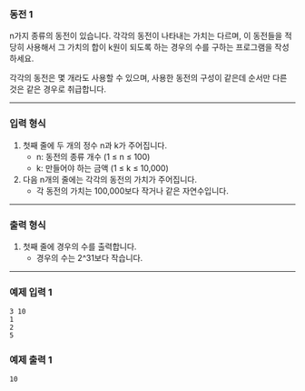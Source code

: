 ### **동전 1**

n가지 종류의 동전이 있습니다. 각각의 동전이 나타내는 가치는 다르며, 이 동전들을 적당히 사용해서 그 가치의 합이 k원이 되도록 하는 경우의 수를 구하는 프로그램을 작성하세요.

각각의 동전은 몇 개라도 사용할 수 있으며, 사용한 동전의 구성이 같은데 순서만 다른 것은 같은 경우로 취급합니다.

---

### **입력 형식**

1. 첫째 줄에 두 개의 정수 n과 k가 주어집니다.
    - n: 동전의 종류 개수 (1 ≤ n ≤ 100)
    - k: 만들어야 하는 금액 (1 ≤ k ≤ 10,000)
2. 다음 n개의 줄에는 각각의 동전의 가치가 주어집니다.
    - 각 동전의 가치는 100,000보다 작거나 같은 자연수입니다.

---

### **출력 형식**

1. 첫째 줄에 경우의 수를 출력합니다.
    - 경우의 수는 2^31보다 작습니다.

---

### **예제 입력 1**

```
3 10
1
2
5
```

### **예제 출력 1**

```
10
```
